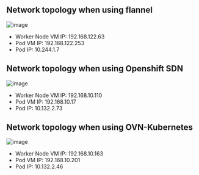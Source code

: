 
## Network topology when using flannel

![image](https://user-images.githubusercontent.com/9287071/203976500-d9d03718-fe7d-4dcd-ac6d-d082ded8001f.png)

* Worker Node VM IP: 192.168.122.63 
* Pod VM IP: 192.168.122.253 
* Pod IP: 10.244.1.7  



## Network topology when using Openshift SDN

![image](https://user-images.githubusercontent.com/9287071/203976916-5860fa60-83a8-4c7c-a4ae-c0dd66ac06dc.png)

* Worker Node VM IP: 192.168.10.110
* Pod VM IP: 192.168.10.17
* Pod IP: 10.132.2.73  



## Network topology when using OVN-Kubernetes

![image](https://user-images.githubusercontent.com/9287071/203977210-2b111177-003f-46e2-a0ed-9fd955586a92.png)


* Worker Node VM IP: 192.168.10.163
* Pod VM IP: 192.168.10.201
* Pod IP: 10.132.2.46
